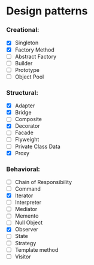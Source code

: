 # Design patterns

### Creational:

- [x] Singleton
- [x] Factory Method
- [ ] Abstract Factory
- [ ] Builder
- [ ] Prototype
- [ ] Object Pool

### Structural:

- [x] Adapter
- [x] Bridge
- [ ] Composite
- [x] Decorator
- [ ] Facade
- [ ] Flyweight
- [ ] Private Class Data
- [x] Proxy

### Behavioral:

- [ ] Chain of Responsibility
- [ ] Command
- [x] Iterator
- [ ] Interpreter
- [ ] Mediator
- [ ] Memento
- [ ] Null Object
- [x] Observer
- [ ] State
- [ ] Strategy
- [ ] Template method
- [ ] Visitor
